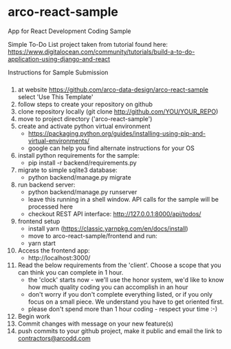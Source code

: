 # arco-react-sample
App for React Development Coding Sample

Simple To-Do List project taken from tutorial found here: https://www.digitalocean.com/community/tutorials/build-a-to-do-application-using-django-and-react

Instructions for Sample Submission

### 
1. at website https://github.com/arco-data-design/arco-react-sample select 'Use This Template'
2. follow steps to create your repository on github
3. clone repository locally (git clone http://github.com/YOU/YOUR_REPO)
4. move to project directory ('arco-react-sample')
5. create and activate python virtual environment
    * https://packaging.python.org/guides/installing-using-pip-and-virtual-environments/
    * google can help you find alternate instructions for your OS
6. install python requirements for the sample:
    * pip install -r backend/requirements.py
7. migrate to simple sqlite3 database:
    * python backend/manage.py migrate
8. run backend server:
    * python backend/manage.py runserver
    * leave this running in a shell window. API calls for the sample will be processed here
    * checkout REST API interface: http://127.0.0.1:8000/api/todos/
9. frontend setup
    * install yarn (https://classic.yarnpkg.com/en/docs/install)
    * move to arco-react-sample/frontend and run:
    * yarn start
10. Access the frontend app:
    * http://localhost:3000/
11. Read the below requirements from the 'client'. Choose a scope that you can think you can complete in 1 hour.
    * the 'clock' starts now - we'll use the honor system, we'd like to know how much quality coding you can accomplish in an hour
    * don't worry if you don't complete everything listed, or if you only focus on a small piece. We understand you have to get oriented first.
    * please don't spend more than 1 hour coding - respect your time :-)
12. Begin work 
13. Commit changes with message on your new feature(s)
14. push commits to your github project, make it public and email the link to contractors@arcodd.com
### 
